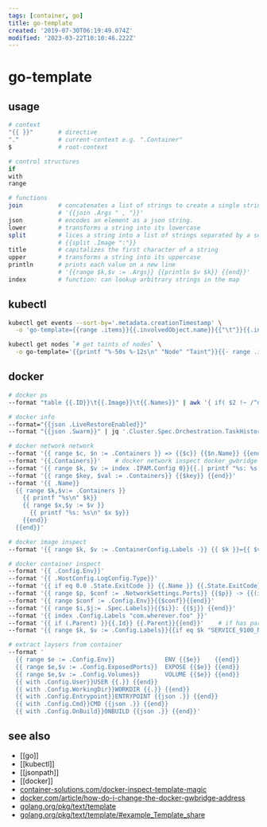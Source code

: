 ```yaml
---
tags: [container, go]
title: go-template
created: '2019-07-30T06:19:49.074Z'
modified: '2023-03-22T10:10:46.222Z'
---
```


# go-template 

## usage

```sh
# context
"{{ }}"       # directive
"."           # current-context e.g. ".Container"
$             # root-context

# control structures
if
with
range

# functions
join          # concatenates a list of strings to create a single string
              # '{{join .Args " , "}}'
json          # encodes an element as a json string.
lower         # transforms a string into its lowercase
split         # lices a string into a list of strings separated by a separator
              # {{split .Image ":"}}
title         # capitalizes the first character of a string 
upper         # transforms a string into its uppercase   
println       # prints each value on a new line
              # '{{range $k,$v := .Args}} {{println $v $k}} {{end}}'
index         # function: can lookup arbitrary strings in the map
```

## kubectl

```sh
kubectl get events --sort-by='.metadata.creationTimestamp' \
  -o 'go-template={{range .items}}{{.involvedObject.name}}{{"\t"}}{{.involvedObject.kind}}{{"\t"}}{{.message}}{{"\t"}}{{.reason}}{{"\t"}}{{.type}}{{"\t"}}{{.firstTimestamp}}{{"\n"}}{{end}}'

kubectl get nodes `# get taints of nodes` \
  -o go-template='{{printf "%-50s %-12s\n" "Node" "Taint"}}{{- range .items}}{{- if $taint := (index .spec "taints") }}{{- .metadata.name }}{{ "\t" }}{{- range $taint }}{{- .key }}={{ .value }}:{{ .effect }}{{ "\t" }}{{- end }}{{- "\n" }}{{- end}}{{- end}}'
```

## docker

```sh
# docker ps 
--format "table {{.ID}}\t{{.Image}}\t{{.Names}}" | awk '{ if( $2 !~ /^docker-registry/) print}'

# docker info
--format="{{json .LiveRestoreEnabled}}"
--format "{{json .Swarm}}" | jq '.Cluster.Spec.Orchestration.TaskHistoryRetentionLimit'

# docker network network
--format '{{ range $c, $n := .Containers }} => {{$c}} {{$n.Name}} {{end}}'
--format '{{.Containers}}'    # docker network inspect docker_gwbridge
--format '{{ range $k, $v := index .IPAM.Config 0}}{{.| printf "%s: %s " $k}}{{end}}'
--format '{{ range $key, $val := .Containers}} {{$key}} {{end}}'
--format '{{ .Name}}
  {{ range $k,$v:= .Containers }}
    {{ printf "%s\n" $k}}
    {{ range $x,$y := $v }}
      {{ printf "%s: %s\n" $x $y}}
    {{end}}
  {{end}}'

# docker image inspect 
--format '{{ range $k, $v := .ContainerConfig.Labels -}} {{ $k }}={{ $v }} {{ end -}}'

# docker container inspect 
--format '{{ .Config.Env}}'
--format '{{ .HostConfig.LogConfig.Type}}'
--format '{{ if eq 0.0 .State.ExitCode }} {{.Name }} {{.State.ExitCode}} {{end }}'
--format '{{ range $p, $conf := .NetworkSettings.Ports}} {{$p}} -> {{(index $conf 0).HostPort}} {{end}}'
--format '{{ range $conf := .Config.Env}}{{$conf}}{{end}}'
--format '{{ range $i,$j:= .Spec.Labels}}{{$i}}: {{$j}} {{end}}'
--format '{{ index .Config.Labels "com.wherever.foo" }}'
--format '{{ if (.Parent) }}{{.Id}} {{.Parent}}{{end}}'    # if has parent e.g. docker image inspect $(docker image ls -q)
--format '{{ range $k, $v := .Config.Labels}}{{if eq $k "SERVICE_9100_NAME"}} {{$v}} {{end}} {{end}}'

# extract laysers from container
--format '
  {{ range $e := .Config.Env}}              ENV {{$e}}    {{end}}
  {{ range $e,$v := .Config.ExposedPorts}}  EXPOSE {{$e}} {{end}}
  {{ range $e,$v := .Config.Volumes}}       VOLUME {{$e}} {{end}}
  {{ with .Config.User}}USER {{.}} {{end}}
  {{ with .Config.WorkingDir}}WORKDIR {{.}} {{end}}
  {{ with .Config.Entrypoint}}ENTRYPOINT {{json .}} {{end}}
  {{ with .Config.Cmd}}CMD {{json .}} {{end}}
  {{ with .Config.OnBuild}}ONBUILD {{json .}} {{end}}'
```

## see also

- [[go]]
- [[kubectl]]
- [[jsonpath]]
- [[docker]]
- [container-solutions.com/docker-inspect-template-magic](http://container-solutions.com/docker-inspect-template-magic/)
- [docker.com/article/how-do-i-change-the-docker-gwbridge-address](https://success.docker.com/article/how-do-i-change-the-docker-gwbridge-address)
- [golang.org/pkg/text/template](https://golang.org/pkg/text/template/)
- [golang.org/pkg/text/template/#example_Template_share](https://golang.org/pkg/text/template/#example_Template_share)

